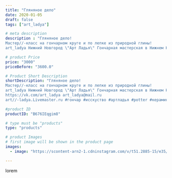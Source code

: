 ```yaml
---
title: "Гляняное дело"
date: 2020-01-05
draft: false
tags: ["art_ladya"]

# meta description
description : "Гляняное дело! 
Мастер//-класс на гончарном круге и по лепке из природной глины! 
art_ladya Нижний Новгород \"Арт Ладья\" Гончарная мастерская в Нижнем Новгород"

# product Price
price: "3000"
priceBefore: "3600.0"

# Product Short Description
shortDescription: "Гляняное дело! 
Мастер//-класс на гончарном круге и по лепке из природной глины! 
art_ladya Нижний Новгород \"Арт Ладья\" Гончарная мастерская в Нижнем Новгороде. Изготовление керамики и мастер//-классы по обучению. 
https://vk.com/art_ladya art_ladya@mail.ru 
art//-ladya.Livemaster.ru #гончар #исскуство #артладья #potter #керамикадляинтерьера #керамикаручнаяработа #гончарнаямастерская #керамиканазаказ #handmade #посудаизглины #керамика #гончарнаяпосуда #эксклюзивнаякерамика #dishes #глина #ceramicar #nntoday #claygoods #фестиваль #earthenware #ceramic #design #artladya #мастеркласс #нижнийновгород #ceramicart #обучение #гончарныйкруг #clay #авторскаякерамика"

#product ID
productID: "B676IEqgim8"

# type must be "products"
type: "products"

# product Images
# first image will be shown in the product page
images:
  - image: "https://scontent-arn2-1.cdninstagram.com/v/t51.2885-15/e35/79389901_2614085975524084_3921783745106723784_n.jpg?se=8&tp=1&_nc_ht=scontent-arn2-1.cdninstagram.com&_nc_cat=104&_nc_ohc=0_R7U3-ILooAX_Fs5gR&ccb=7-4&oh=d9f9d771285eacd631e7a6deb8b6a26c&oe=60848DEC&_nc_sid=86f79a&ig_cache_key=MjIxNDYxOTI4MzI0NDMyOTQwNA%3D%3D.2-ccb7-4"

---
```

lorem
